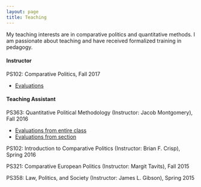```yaml
---
layout: page
title: Teaching
---
```


My teaching interests are in comparative politics and quantitative methods. I am passionate about teaching and have received formalized training in pedagogy.

#### Instructor

PS102: Comparative Politics, Fall 2017
- [Evaluations](https://www.dropbox.com/s/iahufi84zhapknm/Evals-U25-102-14lv2lx.pdf?dl=0)




#### Teaching Assistant

PS363: Quantitative Political Methodology (Instructor: Jacob Montgomery), Fall 2016
- [Evaluations from entire class](https://www.dropbox.com/s/52aqdz4gzfipgds/Instructor-Report-for-Jae-Hee-Jung-FL2016.L.L32.363.01-Quantitative-Political-Methodology-26gvw6u-2.pdf?dl=0)
- [Evaluations from section](https://www.dropbox.com/s/995zah8ff112htx/Instructor-Report-for-Jae-Hee-Jung-FL2016.L.L32.363.D-Quantitative-Political-Methodology_4a7b5271-75d7-4941-b2b1-5f74847d2613en-US-278icyf-2.pdf?dl=0)

PS102: Introduction to Comparative Politics (Instructor: Brian F. Crisp), Spring 2016

PS321: Comparative European Politics (Instructor: Margit Tavits), Fall 2015

PS358: Law, Politics, and Society (Instructor: James L. Gibson), Spring 2015
